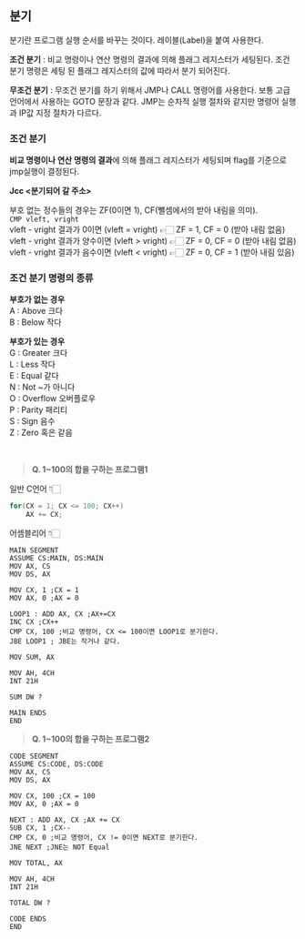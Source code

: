 ## 분기
분기란 프로그램 실행 순서를 바꾸는 것이다. 레이블(Label)을 붙여 사용한다.

**조건 분기** : 비교 명령이나 연산 명령의 결과에 의해 플래그 레지스터가 세팅된다.
조건 분기 명령은 세팅 된 플래그 레지스터의 값에 따라서 분기 되어진다.

**무조건 분기** : 무조건 분기를 하기 위해서 JMP나 CALL 명령어를 사용한다. 보통 고급 언어에서 사용하는 GOTO 문장과 같다. 
JMP는 순차적 실행 절차와 같지만 명령어 실행과 IP값 지정 절차가 다르다.

### 조건 분기
**비교 명령이나 연산 명령의 결과**에 의해 플래그 레지스터가 세팅되며 flag를 기준으로 jmp실행이 결정된다.

**Jcc <분기되어 갈 주소>**

부호 없는 정수들의 경우는 ZF(0이면 1), CF(뺄셈에서의 받아 내림을 의미). <br/>
```CMP vleft, vright``` <br/>
vleft - vright 결과가 0이면 (vleft = vright) 👉🏻 ZF = 1, CF = 0 (받아 내림 없음) <br/>
vleft - vright 결과가 양수이면 (vleft > vright) 👉🏻 ZF = 0, CF = 0 (받아 내림 없음) <br/>
vleft - vright 결과가 음수이면 (vleft < vright) 👉🏻 ZF = 0, CF = 1 (받아 내림 있음)

### 조건 분기 명령의 종류
**부호가 없는 경우** <br/>
A : Above 크다 <br/>
B : Below 작다

**부호가 있는 경우** <br/>
G : Greater 크다 <br/>
L : Less 작다 <br/>
E : Equal 같다 <br/>
N : Not ~가 아니다 <br/>
O : Overflow 오버플로우 <br/>
P : Parity 패리티 <br/>
S : Sign 음수 <br/>
Z : Zero 혹은 같음

<br/>

> **Q. 1~100의 합을 구하는 프로그램1**

일반 C언어 👇🏻

```c
for(CX = 1; CX <= 100; CX++)
    AX += CX;
```

어셈블리어 👇🏻

```assembly
MAIN SEGMENT
ASSUME CS:MAIN, DS:MAIN
MOV AX, CS
MOV DS, AX

MOV CX, 1 ;CX = 1
MOV AX, 0 ;AX = 0

LOOP1 : ADD AX, CX ;AX+=CX
INC CX ;CX++
CMP CX, 100 ;비교 명령어, CX <= 100이면 LOOP1로 분기한다.
JBE LOOP1 ; JBE는 작거나 같다.

MOV SUM, AX

MOV AH, 4CH
INT 21H

SUM DW ?

MAIN ENDS
END
```

> **Q. 1~100의 합을 구하는 프로그램2**

```assembly
CODE SEGMENT
ASSUME CS:CODE, DS:CODE
MOV AX, CS
MOV DS, AX

MOV CX, 100 ;CX = 100
MOV AX, 0 ;AX = 0

NEXT : ADD AX, CX ;AX += CX
SUB CX, 1 ;CX--
CMP CX, 0 ;비교 명령어, CX != 0이면 NEXT로 분기한다.
JNE NEXT ;JNE는 NOT Equal

MOV TOTAL, AX

MOV AH, 4CH
INT 21H

TOTAL DW ?

CODE ENDS
END
```

